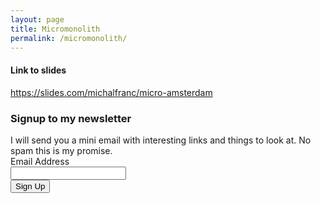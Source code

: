 ```yaml
---
layout: page
title: Micromonolith
permalink: /micromonolith/
---
```


#### Link to slides
https://slides.com/michalfranc/micro-amsterdam

<form action="https://www.getdrip.com/forms/60971141/submissions" method="post" data-drip-embedded-form="60971141">
  <h3 data-drip-attribute="headline">Signup to my newsletter</h3>
  <div data-drip-attribute="description">I will send you a mini email with interesting links and things to look at. No spam this is my promise.</div>
    <div>
        <label for="fields[email]">Email Address</label><br />
        <input type="email" name="fields[email]" value="" />
    </div>
  <div>
    <input type="submit" name="submit" value="Sign Up" data-drip-attribute="sign-up-button" />
  </div>
</form>
